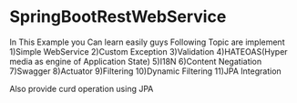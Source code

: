 # SpringBootRestWebService
In This Example you Can learn easily guys 
Following Topic are implement 
 1)Simple WebService
 2)Custom Exception
 3)Validation
 4)HATEOAS(Hyper media as engine of Application State)
 5)I18N
 6)Content Negatiation
 7)Swagger
 8)Actuator
 9)Filtering
 10)Dynamic Filtering
 11)JPA Integration
  
  Also provide curd operation using JPA